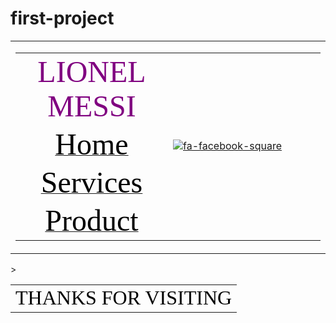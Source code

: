 # first-project
<!DOCTYPE html>
<html lang = "en">

<head>
        <meta charset="UTF-8">
        <meta name="viewport" content="width=device-width, initial scale =1">
        <title> FIRST PROJECT </title>
        <p style="background-image:url(pexels-pixabay-209841.jpg);"></p>
</head>
<b> 
    <!---start header--->
    <table id = "header" border = "0" width="100%" cellpadding="0" 
    cellspacing="0" <p style="background-image:url(glare-circles-shadow-background-wallpaper-preview.jpg);"></p> 
        <tr>
            <td>
                <table border= "0"  width = "100%" cellpadding=" 25" cellspacing= "0" align= "center">
                    <tr>
                         <td align="center"  valign="middle">
                            <font face= "ALGERIAN" color="#800080", size="20", align="center">
                                LIONEL MESSI   
                            </font>
                         </td>
                         <td rowspan="4" width="50%">
                            <a href="https://meet.google.com/"><img src = "lionel_messi.jpg" alt ="fa-facebook-square"></a>
                         </td>
                    </tr>
                    <tr>
                        <td align="center" valign="middle">
                             <a href=""><font face="calibri", color="#000000" , size= "10">Home</font></a>
                        </td>
                    </tr>
                    <tr>
                        <td align="center" valign="middle">
                            <a href=""><font face="calibri", color="#000000" , size= "10">Services</font></a>
                        </td>
                    </tr>
                    <tr>
                        <td align="center" valign="middle">
                            <a href=""><font face="calibri", color="#000000" , size= "10">Product</font></a>
                        </td>
                    </tr>
                </table>
            </td>
        </tr> 
    </table>
    <!---End header--->
</b>
<c>
    <!--Start Home -->
     <table id = "header" border="0" width=" 100%" cellpadding="10" cellspacing = "0" <p style="background-image:url(4-ax-messi-g-04-axpro-green-original-imagq748mgvtbfg7.webp) ;"></p> >
        <tr>
            <td align="center" valign="middle">
                <font face="ALGERIAN" color="#000000" size="6" >
                    THANKS FOR VISITING
                </font>
            </td>
        </tr>
    </table>
    <!--End Home-->
</c>
